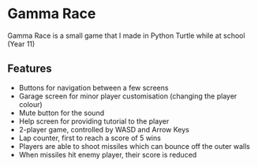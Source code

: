 # Gamma Race
Gamma Race is a small game that I made in Python Turtle while at school (Year 11)
## Features
- Buttons for navigation between a few screens
- Garage screen for minor player customisation (changing the player colour)
- Mute button for the sound
- Help screen for providing tutorial to the player
- 2-player game, controlled by WASD and Arrow Keys
- Lap counter, first to reach a score of 5 wins
- Players are able to shoot missiles which can bounce off the outer walls
- When missiles hit enemy player, their score is reduced
